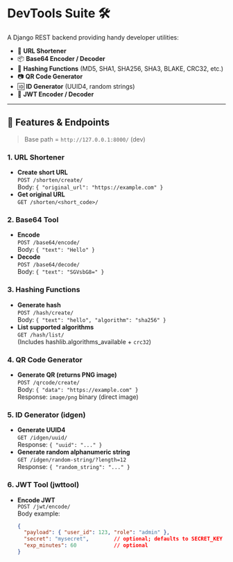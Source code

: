 # DevTools Suite 🛠️

A Django REST backend providing handy developer utilities:
- 🔗 **URL Shortener**
- 📦 **Base64 Encoder / Decoder**
- 🧾 **Hashing Functions** (MD5, SHA1, SHA256, SHA3, BLAKE, CRC32, etc.)
- 📷 **QR Code Generator**
- 🆔 **ID Generator** (UUID4, random strings)
- 🔐 **JWT Encoder / Decoder**

---

## 🚀 Features & Endpoints

> Base path = `http://127.0.0.1:8000/` (dev)

### 1. URL Shortener
- **Create short URL**  
  `POST /shorten/create/`  
  Body: `{ "original_url": "https://example.com" }`  
- **Get original URL**  
  `GET /shorten/<short_code>/`  

### 2. Base64 Tool
- **Encode**  
  `POST /base64/encode/`  
  Body: `{ "text": "Hello" }`
- **Decode**  
  `POST /base64/decode/`  
  Body: `{ "text": "SGVsbG8=" }`

### 3. Hashing Functions
- **Generate hash**  
  `POST /hash/create/`  
  Body: `{ "text": "hello", "algorithm": "sha256" }`
- **List supported algorithms**  
  `GET /hash/list/`  
  (Includes hashlib.algorithms_available + `crc32`)

### 4. QR Code Generator
- **Generate QR (returns PNG image)**  
  `POST /qrcode/create/`  
  Body: `{ "data": "https://example.com" }`  
  Response: `image/png` binary (direct image)

### 5. ID Generator (idgen)
- **Generate UUID4**  
  `GET /idgen/uuid/`  
  Response: `{ "uuid": "..." }`
- **Generate random alphanumeric string**  
  `GET /idgen/random-string/?length=12`  
  Response: `{ "random_string": "..." }`

### 6. JWT Tool (jwttool)
- **Encode JWT**  
  `POST /jwt/encode/`  
  Body example:
  ```json
  {
    "payload": { "user_id": 123, "role": "admin" },
    "secret": "mysecret",        // optional; defaults to SECRET_KEY
    "exp_minutes": 60            // optional
  }
